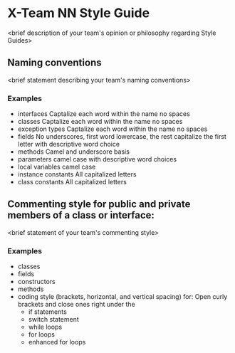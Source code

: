 # X-Team NN Style Guide

<brief description of your team's opinion or philosophy regarding Style Guides>

## Naming conventions

<brief statement describing your team's naming conventions>
### Examples
* interfaces
  Captalize each word within the name no spaces
* classes
  Captalize each word within the name no spaces
* exception types
  Captalize each word within the name no spaces
* fields
  No underscores, first word lowercase, the rest capitalize the first letter with descriptive word choice
* methods
  Camel and underscore basis
* parameters
  camel case with descriptive word choices
* local variables
  camel case
* instance constants
  All capitalized letters
* class constants
  All capitalized letters

## Commenting style for public and private members of a class or interface:

<brief statement of your team's commenting style>

### Examples

* classes
* fields
* constructors
* methods
* coding style (brackets, horizontal, and vertical spacing) for:
  Open curly brackets and close ones right under the 
  * if statements
  * switch statement
  * while loops
  * for loops
  * enhanced for loops
